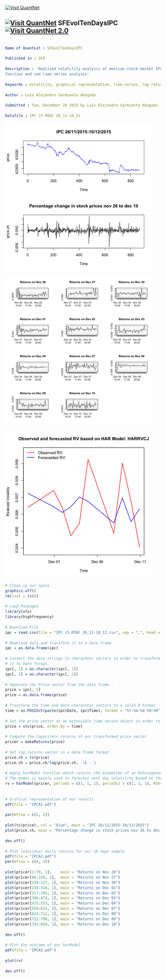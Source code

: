 
[<img src="https://github.com/QuantLet/Styleguide-and-Validation-procedure/blob/master/pictures/banner.png" alt="Visit QuantNet">](http://quantlet.de/index.php?p=info)

## [<img src="https://github.com/QuantLet/Styleguide-and-Validation-procedure/blob/master/pictures/qloqo.png" alt="Visit QuantNet">](http://quantlet.de/) **SFEvolTenDaysIPC** [<img src="https://github.com/QuantLet/Styleguide-and-Validation-procedure/blob/master/pictures/QN2.png" width="60" alt="Visit QuantNet 2.0">](http://quantlet.de/d3/ia)

```yaml

Name of QuantLet : SFEvolTenDaysIPC

Published in : SFE

Description : 'Realized volatility analysis of mexican stock market IPC using harModel predective
function and som time series analysis'

Keywords : Volatility, graphical representation, time-series, log returns, variance

Author : Luis Alejandro Sarmiento Abogado

Submitted : Tue, December 28 2015 by Luis Alejandro Sarmiento Abogado

Datafile : IPC (5 MIN) 26_11-10_12

```

![Picture1](IPCA1.png)

![Picture2](IPCA2.png)

![Picture3](IPCA3.png)


```r
# Clean up our space
graphics.off()
rm(list = ls())

# Load Packages
library(xts)
library(highfrequency)

# Download File
ipc = read.csv(file = "IPC (5 MIN) 26_11-10_12.csv", sep = ",", head = TRUE)

# Download data and transform it to a data frame
ipc = as.data.frame(ipc)

# Convert the date strings to charachter vectors in order to transform
# it to Date format.
ipc[, 1] = as.character(ipc[, 1])
ipc[, 2] = as.character(ipc[, 2])

# Separate the Price vector from the data frame .
price = ipc[, 5]
price = as.data.frame(price)

# Transform the time and date charachter vectors to a valid R format
time = as.POSIXct(paste(ipc$Date, ipc$Time), format = "%Y-%m-%d %H:%M")

# Set the price vector as an extensible time series object in order to apply function harMode
price = xts(price, order.by = time)

# Compute the logaritmic returns of our transformed price vector
pricer = makeReturns(price)

# Set log returns vector in a data frame format
price.ch = ts(price)
price.ch = price.ch/lag(price.ch, -1) - 1

# Apply harModel function which returns the estemites of an heterogeneous autoregressive model For realized volatility. 
# The model is mainly used to forecast next day volatility based on the high frequency returns of the past.
rv = harModel(pricer, periods = c(1, 1, 1), periodsJ = c(1, 1, 1), RVest = c("rCov", 
                                                                             "rBPCov"), type = "HARRVCJ", transform = "sqrt")

# Grafical representation of our results
pdf(file = "IPCA1.pdf")

par(mfrow = c(2, 1))

plot(ts(price), col = "blue", main = "IPC 26/11/2015-10/12/2015")
plot(price.ch, main = "Percentage change in stock prices nov 26 to dec 10")

dev.off()

# Plot individual daily returns for our 10 days sample
pdf(file = "IPCA2.pdf")
par(mfrow = c(4, 3))

plot(pricer[1:79, 1],    main = "Returns on Nov 26")
plot(pricer[80:158, 1],  main = "Returns on Nov 27")
plot(pricer[159:237, 1], main = "Returns on Nov 30")
plot(pricer[238:316, 1], main = "Returns on Dec 01")
plot(pricer[317:395, 1], main = "Returns on Dec 02")
plot(pricer[396:474, 1], main = "Returns on Dec 03")
plot(pricer[475:553, 1], main = "Returns on Dec 04")
plot(pricer[554:632, 1], main = "Returns on Dec 07")
plot(pricer[633:711, 1], main = "Returns on Dec 08")
plot(pricer[712:790, 1], main = "Returns on Dec 09")
plot(pricer[791:869, 1], main = "Returns on Dec 10")

dev.off()

# Plot the outcome of our harModel
pdf(file = "IPCA3.pdf")

plot(rv)

dev.off()





```
